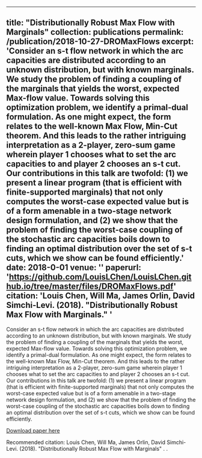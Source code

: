 
---
title: "Distributionally Robust Max Flow with Marginals"
collection: publications
permalink: /publication/2018-10-27-DROMaxFlows
excerpt: 'Consider an s-t flow network in which the arc capacities are distributed according to an unknown distribution, but with known marginals. We study the problem of finding a coupling of the marginals that yields the worst, expected Max-flow value. Towards solving this optimization problem, we identify a primal-dual formulation. As one might expect, the form relates to the well-known Max Flow, Min-Cut theorem. And this leads to the rather intriguing interpretation as a 2-player, zero-sum game wherein player 1 chooses what to set the arc capacities to and player 2 chooses an s-t cut. Our contributions in this talk are twofold: (1) we present a linear program (that is efficient with finite-supported marginals) that not only computes the worst-case expected value but is of a form amenable in a two-stage network design formulation, and (2) we show that the problem of finding the worst-case coupling of the stochastic arc capacities boils down to finding an optimal distribution
 over the set of s-t cuts, which we show can be found efficiently.'
date: 2018-0-01
venue: ''
paperurl: 'https://github.com/LouisLChen/LouisLChen.github.io/tree/master/files/DROMaxFlows.pdf'
citation: 'Louis Chen, Will Ma, James Orlin, David Simchi-Levi. (2018). &quot;Distributionally Robust Max Flow with Marginals.&quot; <i></i>'
---
Consider an s-t flow network in which the arc capacities are distributed according to an unknown distribution, but with known marginals. We study the problem of finding a coupling of the marginals that yields the worst, expected Max-flow value. Towards solving this optimization problem, we identify a primal-dual formulation. As one might expect, the form relates to the well-known Max Flow, Min-Cut theorem. And this leads to the rather intriguing interpretation as a 2-player, zero-sum game wherein player 1 chooses what to set the arc capacities to and player 2 chooses an s-t cut. Our contributions in this talk are twofold: (1) we present a linear program (that is efficient with finite-supported marginals) that not only computes the worst-case expected value but is of a form amenable in a two-stage network design formulation, and (2) we show that the problem of finding the worst-case coupling of the stochastic arc capacities boils down to finding an optimal distribution
 over the set of s-t cuts, which we show can be found efficiently.

[Download paper here](https://github.com/LouisLChen/LouisLChen.github.io/tree/master/files/DROMaxFlows.pdf)

Recommended citation: Louis Chen, Will Ma, James Orlin, David Simchi-Levi. (2018). "Distributionally Robust Max Flow with Marginals" <i></i>. .
